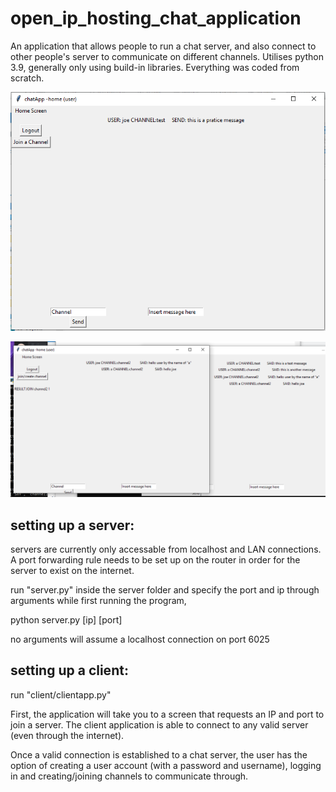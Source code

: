 # open_ip_hosting_chat_application
An application that allows people to run a chat server, and also connect to other people's server to communicate on different channels. Utilises python 3.9, generally only using build-in libraries. Everything was coded from scratch.

![demo home](https://github.com/DanielStoi/open_ip_hosting_chat_application/blob/main/demo/user%20home.PNG)

![demo home](https://github.com/DanielStoi/open_ip_hosting_chat_application/blob/main/demo/multiple_user_demo.PNG)
## setting up a server: 
servers are currently only accessable from localhost and LAN connections. A port forwarding rule needs to be set up on the router in order for the server to exist on the internet. 

run "server.py" inside the server folder and specify the port and ip through arguments while first running the program, 

python server.py [ip] [port]

no arguments will assume a localhost connection on port 6025

## setting up a client:
run "client/clientapp.py"

First, the application will take you to a screen that requests an IP and port to join a server. The client application is able to connect to any valid server (even through the internet).

Once a valid connection is established to a chat server, the user has the option of creating a user account (with a password and username), logging in and creating/joining channels to communicate through.
